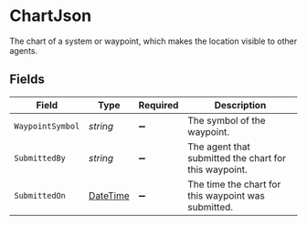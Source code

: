 # ChartJson

The chart of a system or waypoint, which makes the location visible to other agents.


## Fields

| Field                                                                                 | Type                                                                                  | Required                                                                              | Description                                                                           |
| ------------------------------------------------------------------------------------- | ------------------------------------------------------------------------------------- | ------------------------------------------------------------------------------------- | ------------------------------------------------------------------------------------- |
| `WaypointSymbol`                                                                      | *string*                                                                              | :heavy_minus_sign:                                                                    | The symbol of the waypoint.                                                           |
| `SubmittedBy`                                                                         | *string*                                                                              | :heavy_minus_sign:                                                                    | The agent that submitted the chart for this waypoint.                                 |
| `SubmittedOn`                                                                         | [DateTime](https://learn.microsoft.com/en-us/dotnet/api/system.datetime?view=net-5.0) | :heavy_minus_sign:                                                                    | The time the chart for this waypoint was submitted.                                   |